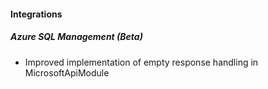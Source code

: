 
#### Integrations
##### Azure SQL Management (Beta)
- Improved implementation of empty response handling in MicrosoftApiModule 
